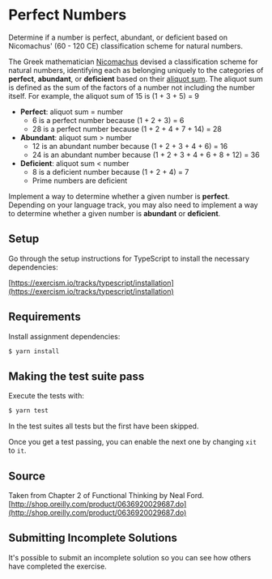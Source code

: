 # Perfect Numbers

Determine if a number is perfect, abundant, or deficient based on Nicomachus' (60 - 120 CE) classification scheme for
natural numbers.

The Greek mathematician [Nicomachus](https://en.wikipedia.org/wiki/Nicomachus) devised a classification scheme for
natural numbers, identifying each as belonging uniquely to the categories of **perfect**, **abundant**, or **deficient**
based on their [aliquot sum](https://en.wikipedia.org/wiki/Aliquot_sum). The aliquot sum is defined as the sum of the
factors of a number not including the number itself. For example, the aliquot sum of 15 is (1 + 3 + 5) = 9

- **Perfect**: aliquot sum = number
    - 6 is a perfect number because (1 + 2 + 3) = 6
    - 28 is a perfect number because (1 + 2 + 4 + 7 + 14) = 28
- **Abundant**: aliquot sum > number
    - 12 is an abundant number because (1 + 2 + 3 + 4 + 6) = 16
    - 24 is an abundant number because (1 + 2 + 3 + 4 + 6 + 8 + 12) = 36
- **Deficient**: aliquot sum < number
    - 8 is a deficient number because (1 + 2 + 4) = 7
    - Prime numbers are deficient

Implement a way to determine whether a given number is **perfect**. Depending on your language track, you may also need
to implement a way to determine whether a given number is **abundant** or **deficient**.

## Setup

Go through the setup instructions for TypeScript to install the necessary dependencies:

[https://exercism.io/tracks/typescript/installation](https://exercism.io/tracks/typescript/installation)

## Requirements

Install assignment dependencies:

```bash
$ yarn install
```

## Making the test suite pass

Execute the tests with:

```bash
$ yarn test
```

In the test suites all tests but the first have been skipped.

Once you get a test passing, you can enable the next one by changing `xit` to
`it`.

## Source

Taken from Chapter 2 of Functional Thinking by Neal
Ford. [http://shop.oreilly.com/product/0636920029687.do](http://shop.oreilly.com/product/0636920029687.do)

## Submitting Incomplete Solutions

It's possible to submit an incomplete solution so you can see how others have completed the exercise.
